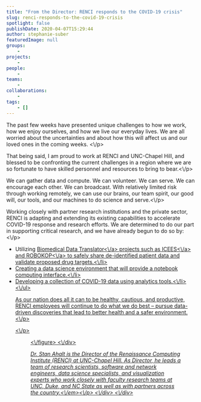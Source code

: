 ```yaml
---
title: "From the Director: RENCI responds to the COVID-19 crisis"
slug: renci-responds-to-the-covid-19-crisis
spotlight: false
publishDate: 2020-04-07T15:29:44
author: stephanie-suber
featuredImage: null
groups:
    - 
projects:
    - 
people:
    - 
teams: 
    - 
collaborations:
    - 
tags:
    - []
---
```


<p>The past few weeks have presented unique challenges to how we work, how we enjoy ourselves, and how we live our everyday lives. We are all worried about the uncertainties and about how this will affect us and our loved ones in the coming weeks.&nbsp;<\/p>



<p>That being said, I am proud to work at RENCI and UNC-Chapel Hill, and blessed to be confronting the current challenges in a region where we are so fortunate to have skilled personnel and resources to bring to bear.<\/p>



<p>We can gather data and compute. We can volunteer. We can serve. We can encourage each other. We can broadcast. With relatively limited risk through working remotely, we can use our brains, our team spirit, our good will, our tools, and our machines to do science and serve.<\/p>



<!--more-->



<p>Working closely with partner research institutions and the private sector, RENCI is adapting and extending its existing capabilities to accelerate COVID-19 response and research efforts. We are determined to do our part in supporting critical research, and we have already begun to do so by:<\/p>



<ul><li>Utilizing <a href="https:\/\/researchsoftwareinstitute.github.io\/data-translator\/">Biomedical Data Translator<\/a> projects such as <a href="https:\/\/researchsoftwareinstitute.github.io\/data-translator\/apps\/icees">ICEES<\/a> and <a href="https:\/\/researchsoftwareinstitute.github.io\/data-translator\/apps\/robokop">ROBOKOP<\/a> to safely share de-identified patient data and validate proposed drug targets.<\/li><li>Creating a data science environment that will provide a notebook computing interface.<\/li><li>Developing a collection of COVID-19 data using analytics tools.<\/li><\/ul>



<p>As our nation does all it can to be healthy, cautious, and productive, RENCI employees will continue to do what we do best &#8211; pursue data-driven discoveries that lead to better health and a safer environment.<\/p>



<p><\/p>



<div class="wp-block-columns">
<div class="wp-block-column" style="flex-basis:33.33%">
<figure class="wp-block-image size-large"><img src="https:\/\/renci.org\/wp-content\/uploads\/2020\/04\/Screen-Shot-2020-04-07-at-3.25.14-PM.png" alt="" class="wp-image-18577" srcset="https:\/\/renci.org\/wp-content\/uploads\/2020\/04\/Screen-Shot-2020-04-07-at-3.25.14-PM.png 374w, https:\/\/renci.org\/wp-content\/uploads\/2020\/04\/Screen-Shot-2020-04-07-at-3.25.14-PM-300x253.png 300w" sizes="(max-width: 374px) 100vw, 374px" \/><\/figure>
<\/div>



<div class="wp-block-column" style="flex-basis:66.66%">
<p><em>Dr. Stan Ahalt is the Director of the Renaissance Computing Institute (RENCI) at UNC-Chapel Hill. As Director, he leads a team of research scientists, software and network engineers, data science specialists, and visualization experts who work closely with faculty research teams at UNC, Duke, and NC State as well as with partners across the country.<\/em><\/p>
<\/div>
<\/div>
<!-- AddThis Share Buttons generic via filter on the_content -->
